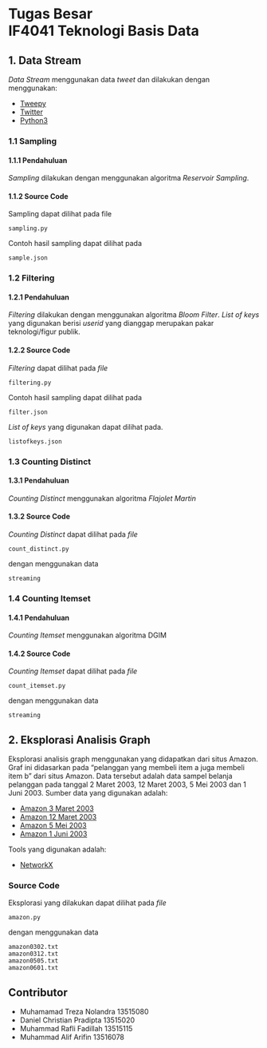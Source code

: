 # Tugas Besar<br>IF4041 Teknologi Basis Data

## 1. Data Stream
_Data Stream_ menggunakan data *tweet* dan dilakukan dengan menggunakan:
- [Tweepy](http://www.tweepy.org/)
- [Twitter](https://www.twitter.com/)
- [Python3](https://www.python.org/download/releases/3.0/)
### 1.1 Sampling
#### 1.1.1 Pendahuluan
_Sampling_ dilakukan dengan menggunakan algoritma _Reservoir Sampling_.
#### 1.1.2 Source Code
Sampling dapat dilihat pada file
```
sampling.py
```
Contoh hasil sampling dapat dilihat pada
```
sample.json
```
### 1.2 Filtering
#### 1.2.1 Pendahuluan
_Filtering_ dilakukan dengan menggunakan algoritma _Bloom Filter_. _List of keys_ yang digunakan berisi _userid_ yang dianggap merupakan pakar teknologi/figur publik.
#### 1.2.2 Source Code
_Filtering_ dapat dilihat pada _file_
```
filtering.py
```
Contoh hasil sampling dapat dilihat pada
```
filter.json
```
_List of keys_ yang digunakan dapat dilihat pada.
```
listofkeys.json
```
### 1.3 Counting Distinct
#### 1.3.1 Pendahuluan
_Counting Distinct_ menggunakan algoritma _Flajolet Martin_
#### 1.3.2 Source Code
_Counting Distinct_ dapat dilihat pada _file_
```
count_distinct.py
```
dengan menggunakan data
```
streaming
```
### 1.4 Counting Itemset
#### 1.4.1 Pendahuluan
_Counting Itemset_ menggunakan algoritma DGIM
#### 1.4.2 Source Code
_Counting Itemset_ dapat dilihat pada _file_
```
count_itemset.py
```
dengan menggunakan data
```
streaming
```
## 2. Eksplorasi Analisis Graph
Eksplorasi analisis graph menggunakan yang didapatkan dari situs Amazon. Graf ini didasarkan pada “pelanggan yang membeli item a juga membeli item b” dari situs Amazon. Data tersebut adalah data sampel belanja pelanggan pada tanggal 2 Maret 2003, 12 Maret 2003, 5 Mei 2003 dan 1 Juni 2003. Sumber data yang digunakan adalah:
+ [Amazon 3 Maret 2003](https://snap.stanford.edu/data/amazon0302.html)
+ [Amazon 12 Maret 2003](https://snap.stanford.edu/data/amazon0312.html)
+ [Amazon 5 Mei 2003](https://snap.stanford.edu/data/amazon0505.html)
+ [Amazon 1 Juni 2003](https://snap.stanford.edu/data/amazon0601.html)

Tools yang digunakan adalah:
- [NetworkX](https://networkx.github.io/documentation/networkx-1.10/index.html)
### Source Code
Eksplorasi yang dilakukan dapat dilihat pada _file_
```
amazon.py
```
dengan menggunakan data
```
amazon0302.txt
amazon0312.txt
amazon0505.txt
amazon0601.txt
```
## Contributor
- Muhamamad Treza Nolandra		13515080
- Daniel Christian Pradipta		13515020
- Muhammad Rafli Fadillah		13515115
- Muhammad Alif Arifin		13516078
